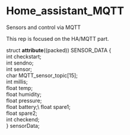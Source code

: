 # Home_assistant_MQTT
Sensors and control via MQTT

This rep is focused on the HA/MQTT part. 

struct __attribute__((packed)) SENSOR_DATA {\
        int     checkstart;\
        int     sendno;\
	int	sensor;\
	char	MQTT_sensor_topic[15];\
	int	millis;\
	float	temp;\
	float	humidity;\
	float	pressure;\
	float	battery;\ 
	float	spare1;\
	float	spare2;\
	int	checkend;\
} sensorData;		
